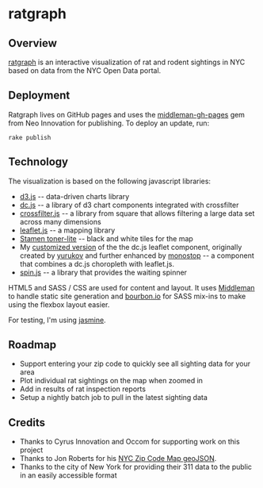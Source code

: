ratgraph
========

## Overview

[ratgraph](http://ratgraph.nyc) is an interactive visualization of rat and rodent sightings in NYC based on data from the NYC Open Data portal.

## Deployment

Ratgraph lives on GitHub pages and uses the [middleman-gh-pages](https://github.com/neo/middleman-gh-pages) gem from Neo Innovation for publishing.  To deploy an update, run:
```
rake publish
```

## Technology

The visualization is based on the following javascript libraries:
* [d3.js](http://d3js.org/) -- data-driven charts library
* [dc.js](http://dc-js.github.io/dc.js/) -- a library of d3 chart components integrated with crossfilter
* [crossfilter.js](http://square.github.io/crossfilter/) -- a library from square that allows filtering a large data set across many dimensions
* [leaflet.js](http://leafletjs.com/) -- a mapping library
* [Stamen toner-lite](https://github.com/Citytracking/toner) -- black and white tiles for the map
* My [customized version](https://github.com/sbrudz/dc.leaflet.js) of the the dc.js leaflet component, originally created by [yurukov](https://github.com/yurukov/dc.leaflet.js) and further enhanced by [monostop](https://github.com/monostop/dc.leaflet.js) -- a component that combines a dc.js choropleth with leaflet.js.
* [spin.js](http://fgnass.github.io/spin.js/) -- a library that provides the waiting spinner

HTML5 and SASS / CSS are used for content and layout.  It uses [Middleman](http://middlemanapp.com/) to handle static site generation and [bourbon.io](http://bourbon.io/) for SASS mix-ins to make using the flexbox layout easier.

For testing, I'm using [jasmine](http://jasmine.github.io/2.0/introduction.html).

## Roadmap

* Support entering your zip code to quickly see all sighting data for your area
* Plot individual rat sightings on the map when zoomed in
* Add in results of rat inspection reports
* Setup a nightly batch job to pull in the latest sighting data

## Credits
* Thanks to Cyrus Innovation and Occom for supporting work on this project
* Thanks to Jon Roberts for his <a href="https://github.com/jonroberts/d3Mapping">NYC Zip Code Map geoJSON</a>.
* Thanks to the city of New York for providing their 311 data to the public in an easily accessible format
